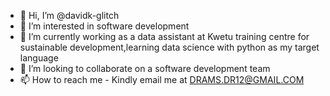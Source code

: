 - 👋 Hi, I’m @davidk-glitch
- 👀 I’m interested in software development
- 🌱 I’m currently working as a data assistant at Kwetu training centre for sustainable development,learning data science with python as my target language
- 💞️ I’m looking to collaborate on a software development team
- 📫 How to reach me - Kindly email me at DRAMS.DR12@GMAIL.COM

<!---
davidk-glitch/davidk-glitch is a ✨ special ✨ repository because its `README.md` (this file) appears on your GitHub profile.
You can click the Preview link to take a look at your changes.
--->
